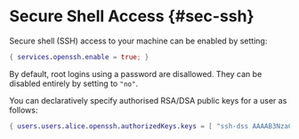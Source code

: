 # Secure Shell Access {#sec-ssh}

Secure shell (SSH) access to your machine can be enabled by setting:

```nix
{ services.openssh.enable = true; }
```

By default, root logins using a password are disallowed. They can be
disabled entirely by setting
[](#opt-services.openssh.settings.PermitRootLogin) to `"no"`.

You can declaratively specify authorised RSA/DSA public keys for a user
as follows:

```nix
{ users.users.alice.openssh.authorizedKeys.keys = [ "ssh-dss AAAAB3NzaC1kc3MAAACBAPIkGWVEt4..." ]; }
```
